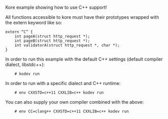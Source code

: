 Kore example showing how to use C++ support!

All functions accessible to kore must have their prototypes wrapped with the extern keyword like so:
```
extern “C” {
	int pageA(struct http_request *);
	int pageB(struct http_request *);
	int validatorA(struct http_request *, char *);
}
```
In order to run this example with the default C++ settings (default compiler dialect, libstdc++):
```
	# kodev run
```

In order to run with a specific dialect and C++ runtime:
```
	# env CXXSTD=c++11 CXXLIB=c++ kodev run
```

You can also supply your own compiler combined with the above:
```
	# env CC=clang++ CXXSTD=c++11 CXXLIB=c++ kodev run
```
